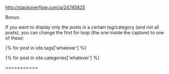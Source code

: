 

http://stackoverflow.com/a/24745825

Bonus:

If you want to display only the posts in a certain tag/category (and not all posts), you can change the first for loop (the one inside the capture) to one of these:

{% for post in site.tags['whatever'] %}

{% for post in site.categories['whatever'] %}

===========
